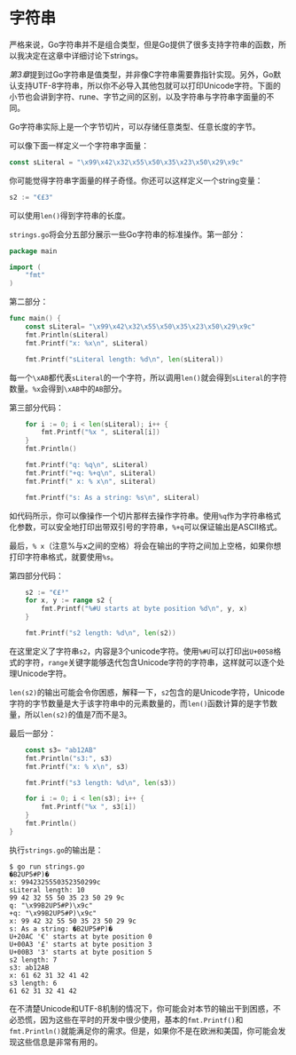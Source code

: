# 字符串

严格来说，Go字符串并不是组合类型，但是Go提供了很多支持字符串的函数，所以我决定在这章中详细讨论下strings。

*第3章*提到过Go字符串是值类型，并非像C字符串需要靠指针实现。另外，Go默认支持UTF-8字符串，所以你不必导入其他包就可以打印Unicode字符。下面的小节也会讲到字符、rune、字节之间的区别，以及字符串与字符串字面量的不同。

Go字符串实际上是一个字节切片，可以存储任意类型、任意长度的字节。

可以像下面一样定义一个字符串字面量：

```go
const sLiteral = "\x99\x42\x32\x55\x50\x35\x23\x50\x29\x9c" 
```

你可能觉得字符串字面量的样子奇怪。你还可以这样定义一个string变量：

```go
s2 := "€£3"
```

可以使用`len()`得到字符串的长度。

`strings.go`将会分五部分展示一些Go字符串的标准操作。第一部分：

```go
package main

import (
	"fmt"
)
```
第二部分：
```go
func main() {
	const sLiteral= "\x99\x42\x32\x55\x50\x35\x23\x50\x29\x9c"
	fmt.Println(sLiteral)
	fmt.Printf("x: %x\n", sLiteral)

	fmt.Printf("sLiteral length: %d\n", len(sLiteral))
```

每一个`\xAB`都代表`sLiteral`的一个字符，所以调用`len()`就会得到`sLiteral`的字符数量。`%x`会得到`\xAB`中的`AB`部分。

第三部分代码：

```go
	for i := 0; i < len(sLiteral); i++ {
		fmt.Printf("%x ", sLiteral[i])
	}
	fmt.Println()

	fmt.Printf("q: %q\n", sLiteral)
	fmt.Printf("+q: %+q\n", sLiteral)
	fmt.Printf(" x: % x\n", sLiteral)

	fmt.Printf("s: As a string: %s\n", sLiteral)
```

如代码所示，你可以像操作一个切片那样去操作字符串。使用`%q`作为字符串格式化参数，可以安全地打印出带双引号的字符串，`%+q`可以保证输出是ASCII格式。

最后，`% x`（注意%与x之间的空格）将会在输出的字符之间加上空格，如果你想打印字符串格式，就要使用`%s`。

第四部分代码：

```go
	s2 := "€£³"
	for x, y := range s2 {
		fmt.Printf("%#U starts at byte position %d\n", y, x)
	}

	fmt.Printf("s2 length: %d\n", len(s2))
```

在这里定义了字符串`s2`，内容是3个unicode字符。使用`%#U`可以打印出`U+0058`格式的字符，`range`关键字能够迭代包含Unicode字符的字符串，这样就可以逐个处理Unicode字符。

`len(s2)`的输出可能会令你困惑，解释一下，`s2`包含的是Unicode字符，Unicode字符的字节数量是大于该字符串中的元素数量的，而`len()`函数计算的是字节数量，所以`len(s2)`的值是7而不是3。

最后一部分：

```go
	const s3= "ab12AB"
	fmt.Println("s3:", s3)
	fmt.Printf("x: % x\n", s3)

	fmt.Printf("s3 length: %d\n", len(s3))

	for i := 0; i < len(s3); i++ {
		fmt.Printf("%x ", s3[i])
	}
	fmt.Println()
}
```

执行`strings.go`的输出是：

```shell
$ go run strings.go
�B2UP5#P)�
x: 9942325550352350299c
sLiteral length: 10
99 42 32 55 50 35 23 50 29 9c
q: "\x99B2UP5#P)\x9c"
+q: "\x99B2UP5#P)\x9c"
x: 99 42 32 55 50 35 23 50 29 9c
s: As a string: �B2UP5#P)�
U+20AC '€' starts at byte position 0
U+00A3 '£' starts at byte position 3 
U+00B3 '3' starts at byte position 5 
s2 length: 7
s3: ab12AB
x: 61 62 31 32 41 42
s3 length: 6
61 62 31 32 41 42
```

在不清楚Unicode和UTF-8机制的情况下，你可能会对本节的输出干到困惑，不必恐慌，因为这些在平时的开发中很少使用，基本的`fmt.Printf()`和`fmt.Println()`就能满足你的需求。但是，如果你不是在欧洲和美国，你可能会发现这些信息是非常有用的。

